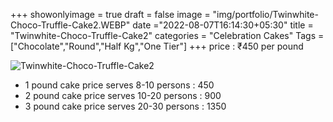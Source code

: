 +++
showonlyimage = true
draft = false
image = "img/portfolio/Twinwhite-Choco-Truffle-Cake2.WEBP"
date ="2022-08-07T16:14:30+05:30"
title = "Twinwhite-Choco-Truffle-Cake2"
categories = "Celebration Cakes"
Tags = ["Chocolate","Round","Half Kg","One Tier"]
+++
price : ₹450 per pound
<!--more-->
![Twinwhite-Choco-Truffle-Cake2](/img/portfolio/Twinwhite-Choco-Truffle-Cake2.WEBP)
* 1 pound cake price serves 8-10 persons : 450
* 2 pound cake price serves 10-20 persons : 900
* 3 pound cake price serves 20-30 persons : 1350
